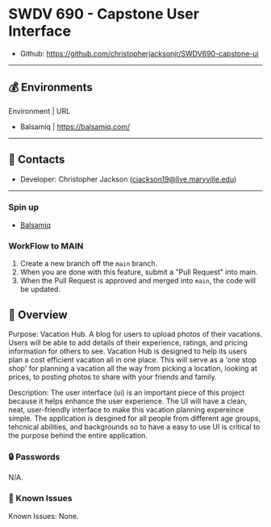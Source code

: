 # SWDV 690 - Capstone User Interface

- Github: https://github.com/christopherjacksonjr/SWDV690-capstone-ui

---
## :moneybag: Environments

Environment | URL
- Balsamiq | https://balsamiq.com/

---
## :briefcase: Contacts

- Developer: Christopher Jackson (cjackson19@live.maryville.edu)

---

### Spin up

* [Balsamiq](https://balsamiq.com/)

### WorkFlow to MAIN

1. Create a new branch off the `main` branch.
1. When you are done with this feature, submit a "Pull Request" into main.
1. When the Pull Request is approved and merged into `main`, the code will be updated.


## :bento: Overview

Purpose: Vacation Hub. A blog for users to upload photos of their vacations. Users will be able to add details of their experience, ratings, and pricing information for others to see. Vacation Hub is designed to help its users plan a cost efficient vacation all in one place. This will serve as a 'one stop shop' for planning a vacation all the way from picking a location, looking at prices, to posting photos to share with your friends and family.

Description: The user interface (ui) is an important piece of this project because it helps enhance the user experience. The UI will have a clean, neat, user-friendly interface to make this vacation planning expereince simple. The application is desgined for all people from different age groups, tehcnical abilities, and backgrounds so to have a easy to use UI is critical to the purpose behind the entire application. 

### :lock: Passwords

N/A.

### :rotating_light: Known Issues

Known Issues: None.